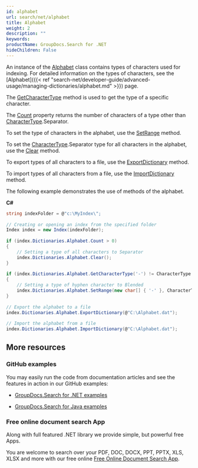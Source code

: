 ```yaml
---
id: alphabet
url: search/net/alphabet
title: Alphabet
weight: 2
description: ""
keywords: 
productName: GroupDocs.Search for .NET
hideChildren: False
---
```

An instance of the [Alphabet](https://apireference.groupdocs.com/net/search/groupdocs.search.dictionaries/alphabet) class contains types of characters used for indexing. For detailed information on the types of characters, see the [Alphabet]({{< ref "search-net/developer-guide/advanced-usage/managing-dictionaries/alphabet.md" >}}) page.

The [GetCharacterType](https://apireference.groupdocs.com/net/search/groupdocs.search.dictionaries/alphabet/methods/getcharactertype) method is used to get the type of a specific character.

The [Count](https://apireference.groupdocs.com/net/search/groupdocs.search.dictionaries/alphabet/properties/count) property returns the number of characters of a type other than [CharacterType](https://apireference.groupdocs.com/net/search/groupdocs.search.dictionaries/charactertype).Separator.

To set the type of characters in the alphabet, use the [SetRange](https://apireference.groupdocs.com/net/search/groupdocs.search.dictionaries/alphabet/methods/setrange) method.

To set the [CharacterType](https://apireference.groupdocs.com/net/search/groupdocs.search.dictionaries/charactertype).Separator type for all characters in the alphabet, use the [Clear](https://apireference.groupdocs.com/net/search/groupdocs.search.dictionaries/alphabet/methods/clear) method.

To export types of all characters to a file, use the [ExportDictionary](https://apireference.groupdocs.com/net/search/groupdocs.search.dictionaries/dictionarybase/methods/exportdictionary) method.

To import types of all characters from a file, use the [ImportDictionary](https://apireference.groupdocs.com/net/search/groupdocs.search.dictionaries/dictionarybase/methods/importdictionary) method.

The following example demonstrates the use of methods of the alphabet.

**C#**

```csharp
string indexFolder = @"c:\MyIndex\";
 
// Creating or opening an index from the specified folder
Index index = new Index(indexFolder);
 
if (index.Dictionaries.Alphabet.Count > 0)
{
    // Setting a type of all characters to Separator
    index.Dictionaries.Alphabet.Clear();
}
 
if (index.Dictionaries.Alphabet.GetCharacterType('-') != CharacterType.Blended)
{
    // Setting a type of hyphen character to Blended
    index.Dictionaries.Alphabet.SetRange(new char[] { '-' }, CharacterType.Blended);
}
 
// Export the alphabet to a file
index.Dictionaries.Alphabet.ExportDictionary(@"C:\Alphabet.dat");
 
// Import the alphabet from a file
index.Dictionaries.Alphabet.ImportDictionary(@"C:\Alphabet.dat");
```

## More resources

### GitHub examples

You may easily run the code from documentation articles and see the features in action in our GitHub examples:

*   [GroupDocs.Search for .NET examples](https://github.com/groupdocs-search/GroupDocs.Search-for-.NET)
    
*   [GroupDocs.Search for Java examples](https://github.com/groupdocs-search/GroupDocs.Search-for-Java)
    

### Free online document search App

Along with full featured .NET library we provide simple, but powerful free Apps.

You are welcome to search over your PDF, DOC, DOCX, PPT, PPTX, XLS, XLSX and more with our free online [Free Online Document Search App](https://products.groupdocs.app/search).
